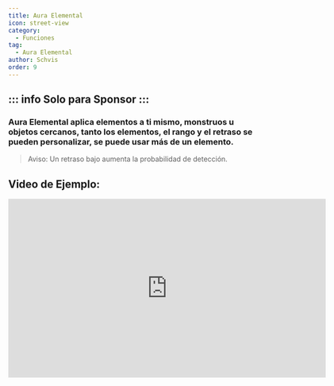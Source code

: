 ```yaml
---
title: Aura Elemental
icon: street-view
category:
  - Funciones
tag:
  - Aura Elemental
author: Schvis
order: 9
---
```

::: info Solo para Sponsor
:::
---
### Aura Elemental aplica elementos a ti mismo, monstruos u objetos cercanos, tanto los elementos, el rango y el retraso se pueden personalizar, se puede usar más de un elemento.

> Aviso: Un retraso bajo aumenta la probabilidad de detección.

## Video de Ejemplo:

<div class="iframe-container"><iframe width="640" height="360" src="https://www.youtube.com/embed/FskTJiknOgQ?list=PL5eI1Tb64p56g27qfYk7VuFTz4FK6YrKa" title="Korepi - Elemental Aura (Sponsor)" frameborder="0" allow="accelerometer; autoplay; clipboard-write; encrypted-media; gyroscope; picture-in-picture; web-share" allowfullscreen></iframe></div>



